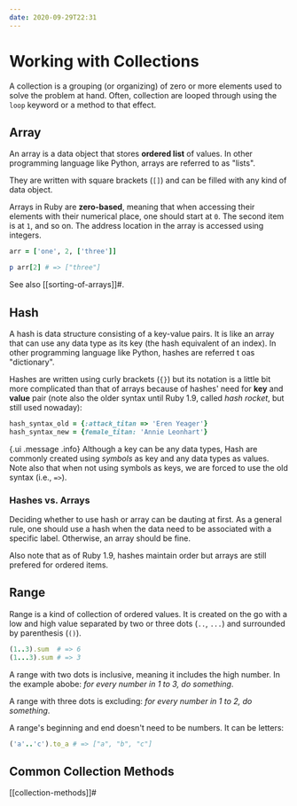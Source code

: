 ```yaml
---
date: 2020-09-29T22:31
---
```


# Working with Collections

A collection is a grouping (or organizing) of zero or more elements used to
solve the problem at hand. Often, collection are looped through using the
`loop` keyword or a method to that effect.


## Array

An array is a data object that stores **ordered list** of values. In other
programming language like Python, arrays are referred to as "lists".

They are written with square brackets (`[]`) and can be filled with any kind of
data object.

Arrays in Ruby are **zero-based**, meaning that when accessing their elements
with their numerical place, one should start at `0`. The second item is at
`1`, and so on. The address location in the array is accessed using integers.


```ruby
arr = ['one', 2, ['three']]

p arr[2] # => ["three"]
```

See also [[sorting-of-arrays]]#.

## Hash

A hash is data structure consisting of a key-value pairs. It is like an array
that can use any data type as its key (the hash equivalent of an index). In
other programming language like Python, hashes are referred t oas "dictionary".

Hashes are written using curly brackets (`{}`) but its notation is a little bit
more complicated than that of arrays because of hashes' need for **key** and
**value** pair (note also the older syntax until Ruby 1.9, called _hash
rocket_, but still used nowaday):

```ruby
hash_syntax_old = {:attack_titan => 'Eren Yeager'}
hash_syntax_new = {female_titan: 'Annie Leonhart'}
```

{.ui .message .info}
Although a key can be any data types, Hash are commonly created using _symbols_
as key and any data types as values. Note also that when not using symbols as
keys, we are forced to use the old syntax (i.e., `=>`).


### Hashes vs. Arrays

Deciding whether to use hash or array can be dauting at first. As a general
rule, one should use a hash when the data need to be associated with a specific
label. Otherwise, an array should be fine.

Also note that as of Ruby 1.9, hashes maintain order but arrays are still
prefered for ordered items.


## Range

Range is a kind of collection of ordered values. It is created on the go with a
low and high value separated by two or three dots (`..`, `...`) and surrounded
by parenthesis (`()`).

```ruby
(1..3).sum  # => 6
(1...3).sum # => 3
```
A range with two dots is inclusive, meaning it includes the high number. In
the example abobe: _for every number in 1 to 3, do something_.

A range with three dots is excluding: _for every number in 1 to 2, do something_.

A range's beginning and end doesn't need to be numbers. It can be letters:

```ruby
('a'..'c').to_a # => ["a", "b", "c"]
```

## Common Collection Methods

[[collection-methods]]#


